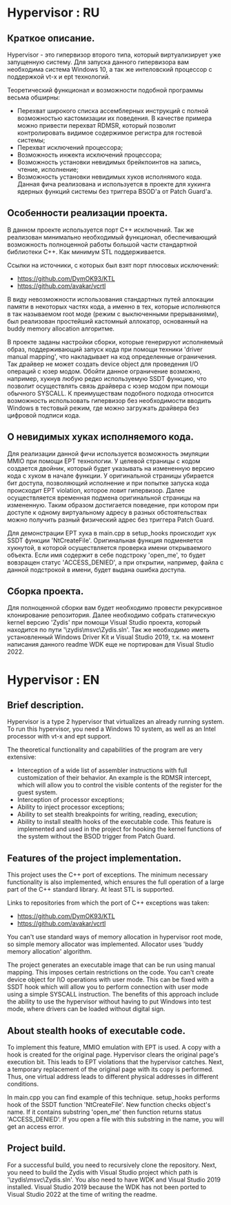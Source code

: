 # Hypervisor : RU

## Краткое описание.

Hypervisor - это гипервизор второго типа, который виртуализирует уже запущенную систему. 
Для запуска данного гипервизора вам необходима система Windows 10, а так же интеловский
процессор с поддержкой vt-x и ept технологий.

Теоретический функционал и возможности подобной программы весьма обширны: 
- Перехват широкого списка ассемблерных инструкций с полной возможностью
кастомизации их поведения. В качестве примера можно привести перехват RDMSR,
который позволит контролировать видимое содержимое регистра для гостевой системы;
- Перехват исключений процессора;
- Возможность инжекта исключений процессора;
- Возможность установки невидимых брейкпоинтов на запись, чтение, исполнение;
- Возможность установки невидимых хуков исполнямого кода. Данная фича реализована
и используется в проекте для хукинга ядерных функций системы без триггера BSOD'а
от Patch Guard'а. 

## Особенности реализации проекта.

В данном проекте используется порт C++ исключений. Так же реализован минимально
необходимый функционал, обеспечивающий возможность полноценной работы большой 
части стандартной библиотеки C++. Как минимум STL поддерживается. 

Ссылки на источники, с которых был взят порт плюсовых исключений:
- https://github.com/DymOK93/KTL
- https://github.com/avakar/vcrtl

В виду невозможности использования стандартных путей аллокации памяти в некоторых частях кода, 
а именно в тех, которые исполняются в так называемом root моде (режим с выключенными прерываниями), 
был реализован простейший кастомный аллокатор, основанный на buddy memory allocation алгоритме.

В проекте заданы настройки сборки, которые генерируют исполняемый образ, поддерживающий
запуск кода при помощи техники 'driver manual mapping', что накладывает на код определенные
ограничения. Так драйвер не может создать device object для проведения I/O операций с юзер
модом. Обойти данное ограничение возможно, например, хукнув любую редко используемую SSDT
функцию, что позволит осуществлять связь драйвера с юзер модом при помощи обычного SYSCALL.
К преимуществам подобного подхода относится возможность использовать гипервизор без необходимости
вводить Windows в тестовый режим, где можно загружать драйвера без цифровой подписи кода.

## О невидимых хуках исполняемого кода.

Для реализации данной фичи используется возможность эмуляции MMIO при помощи EPT технологии.
У целевой страницы с кодом создается двойник, который будет указывать на измененную версию кода
с хуком в начале функции. У оригинальной страницы убирается бит доступа, позволяющий исполнение
и при попытке запуска кода происходит EPT violation, которое ловит гипервизор. Далее осуществляется
временная подмена оригинальной страницы на измененную. Таким образом достигается поведение, при котором
при доступе к одному виртуальному адресу в разных обстоятельствах можно получить разный физический адрес без
триггера Patch Guard. 

Для демонстрации EPT хука в main.cpp в setup_hooks происходит хук SSDT функции 'NtCreateFile'.
Оригинальная функция подменяется хукнутой, в которой осуществляется проверка имени открываемого
объекта. Если имя содержит в себе подстроку 'open_me', то будет вовзращен статус 'ACCESS_DENIED',
а при открытии, например, файла с данной подстрокой в имени, будет выдана ошибка доступа.

## Сборка проекта.

Для полноценной сборки вам будет необходимо провести рекурсивное клонирование репозитория.
Далее необходимо собрать статическую kernel версию 'Zydis' при помощи Visual Studio проекта,
который находится по пути '\zydis\msvc\Zydis.sln'. Так же необходимо иметь установленный
Windows Driver Kit и Visual Studio 2019, т.к. на момент написания данного readme
WDK еще не портирован для Visual Studio 2022.

# Hypervisor : EN

## Brief description.

Hypervisor is a type 2 hypervisor that virtualizes an already running system. To run this hypervisor, 
you need a Windows 10 system, as well as an Intel processor with vt-x and ept support.

The theoretical functionality and capabilities of the program are very extensive:
- Interception of a wide list of assembler instructions with full customization of their behavior. 
An example is the RDMSR intercept, which will allow you to control the visible contents of the register 
for the guest system.
- Interception of processor exceptions;
- Ability to inject processor exceptions;
- Ability to set stealth breakpoints for writing, reading, execution;
- Ability to install stealth hooks of the executable code. This feature is implemented and used in the 
project for hooking the kernel functions of the system without the BSOD trigger from Patch Guard.

## Features of the project implementation.

This project uses the C++ port of exceptions. The minimum necessary functionality is also implemented, 
which ensures the full operation of a large part of the C++ standard library. At least STL is supported.

Links to repositories from which the port of C++ exceptions was taken:
- https://github.com/DymOK93/KTL
- https://github.com/avakar/vcrtl

You can't use standard ways of memory allocation in hypervisor root mode, so simple memory 
allocator was implemented. Allocator uses 'buddy memory allocation' algorithm.

The project generates an executable image that can be run using manual mapping.
This imposes certain restrictions on the code. You can't create device object for I\O operations 
with user mode. This can be fixed with a SSDT hook which will allow you to perform connection
with user mode using a simple SYSCALL instruction. The benefits of this approach include the ability 
to use the hypervisor without having to put Windows into test mode, where drivers can be loaded without digital sign.

## About stealth hooks of executable code.

To implement this feature, MMIO emulation with EPT is used. A copy with a hook is created for the original page.
Hypervisor clears the original page's execution bit. This leads to EPT violations that the hypervisor catches.
Next, a temporary replacement of the original page with its copy is performed. Thus, one virtual address leads to 
different physical addresses in different conditions.

In main.cpp you can find example of this technique. setup_hooks performs hook of the SSDT function 'NtCreateFile'.
New function checks object's name. If it contains substring 'open_me' then function returns status 'ACCESS_DENIED'.
If you open a file with this substring in the name, you will get an access error.

## Project build.

For a successful build, you need to recursively clone the repository. Next, you need to build the Zydis with
Visual Studio project which path is '\zydis\msvc\Zydis.sln'. You also need to have WDK and Visual Studio 2019 installed.
Visual Studio 2019 because the WDK has not been ported to Visual Studio 2022 at the time of writing the readme.